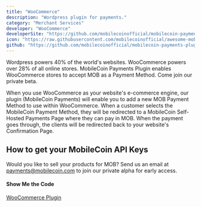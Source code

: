 ```yaml
---
title: "WooCommerce"
description: "Wordpress plugin for payments."
category: "Merchant Services"
developer: "WooCommerce"
developerSite: "https://github.com/mobilecoinofficial/mobilecoin-payments-plugin"
icon: "https://raw.githubusercontent.com/mobilecoinofficial/awesome-mobilecoin/main/directory/0050_WooCommerce/woo.svg"
github: "https://github.com/mobilecoinofficial/mobilecoin-payments-plugin"
---
```

Wordpress powers 40% of the world's websites. WooCommerce powers over 28% of all online stores. MobileCoin Payments Plugin enables WooCommerce stores to accept MOB as a Payment Method. Come join our private beta. 

When you use WooCommerce as your website's e-commerce engine, our plugin (MobileCoin Payments) will enable you to add a new MOB Payment Method to use within WooCommerce. When a customer selects the MobileCoin Payment Method, they will be redirected to a MobileCoin Self-Hosted Payments Page where they can pay in MOB. When the payment goes through, the clients will be redirected back to your website's Confirmation Page.

## How to get your MobileCoin API Keys
Would you like to sell your products for MOB? Send us an email at payments@mobilecoin.com to join our private alpha for early access.


#### Show Me the Code
[WooCommerce Plugin](https://github.com/mobilecoinofficial/mobilecoin-payments-plugin)
